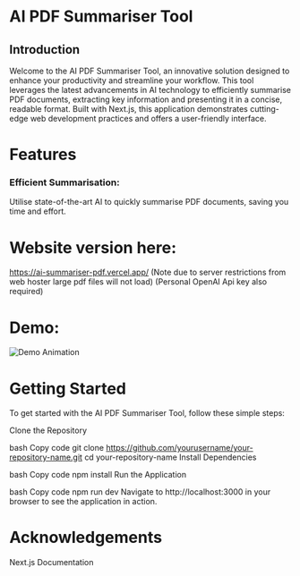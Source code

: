 # AI PDF Summariser Tool

## Introduction
Welcome to the AI PDF Summariser Tool, an innovative solution designed to enhance your productivity and streamline your workflow. This tool leverages the latest advancements in AI technology to efficiently summarise PDF documents, extracting key information and presenting it in a concise, readable format. Built with Next.js, this application demonstrates cutting-edge web development practices and offers a user-friendly interface.

# Features
### Efficient Summarisation: 
Utilise state-of-the-art AI to quickly summarise PDF documents, saving you time and effort.


# Website version here:

https://ai-summariser-pdf.vercel.app/
(Note due to server restrictions from web hoster large pdf files will not load)
(Personal OpenAI Api key also required)


# Demo:

![Demo Animation](ai-demo.gif)


# Getting Started
To get started with the AI PDF Summariser Tool, follow these simple steps:



Clone the Repository

bash
Copy code
git clone https://github.com/yourusername/your-repository-name.git
cd your-repository-name
Install Dependencies

bash
Copy code
npm install
Run the Application

bash
Copy code
npm run dev
Navigate to http://localhost:3000 in your browser to see the application in action.


# Acknowledgements
Next.js Documentation




